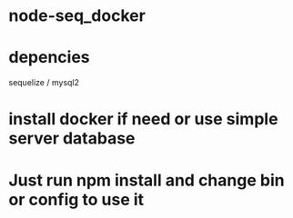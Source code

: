 # node-seq_docker

# depencies 
sequelize / mysql2

# install docker if need or use simple server database

# Just run npm install and change bin or config to use it
